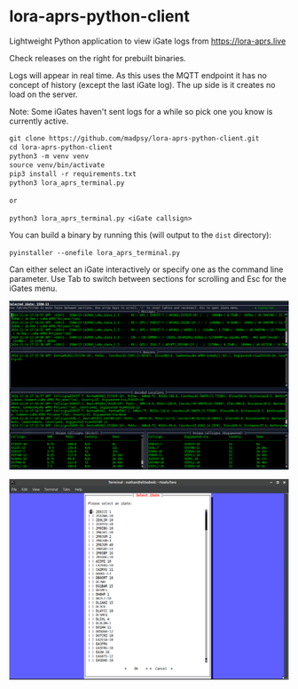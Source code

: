 # lora-aprs-python-client
Lightweight Python application to view iGate logs from https://lora-aprs.live

Check releases on the right for prebuilt binaries.

Logs will appear in real time. As this uses the MQTT endpoint it has no concept of history (except the last iGate log). The up side is it creates no load on the server.

Note: Some iGates haven't sent logs for a while so pick one you know is currently active.

```
git clone https://github.com/madpsy/lora-aprs-python-client.git
cd lora-aprs-python-client
python3 -m venv venv
source venv/bin/activate
pip3 install -r requirements.txt
python3 lora_aprs_terminal.py

or

python3 lora_aprs_terminal.py <iGate callsign>
```

You can build a binary by running this (will output to the `dist` directory):

`pyinstaller --onefile lora_aprs_terminal.py`

Can either select an iGate interactively or specify one as the command line parameter. Use Tab to switch between sections for scrolling and Esc for the iGates menu.

![Main View](main.png?raw=true "Main View")

![Select iGate](select.png?raw=true "Select iGate")

